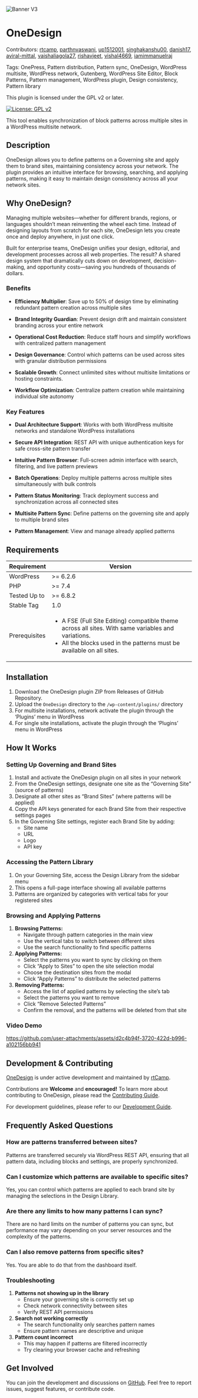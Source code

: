 ![Banner V3](https://rtcamp.com/wp-content/uploads/sites/2/2024/09/OneDesign-Banner.png)

# OneDesign
Contributors: [rtcamp](https://profiles.wordpress.org/rtcamp), [parthnvaswani](https://github.com/parthnvaswani), [up1512001](https://github.com/up1512001), [singhakanshu00](https://github.com/singhakanshu00), [danish17](https://github.com/danish17), [aviral-mittal](https://github.com/aviral-mittal), [vaishaliagola27](https://github.com/vaishaliagola27), [rishavjeet](https://github.com/rishavjeet), [vishal4669](https://github.com/vishal4669), [iamimmanuelraj](https://github.com/iamimmanuelraj)

Tags: OnePress, Pattern distribution, Pattern sync, OneDesign, WordPress multisite, WordPress network, Gutenberg, WordPress Site Editor, Block Patterns, Pattern management, WordPress plugin, Design consistency, Pattern library

This plugin is licensed under the GPL v2 or later.

[![License: GPL v2](https://img.shields.io/badge/License-GPL%20v2-blue.svg)](http://www.gnu.org/licenses/gpl-2.0.html)

This tool enables synchronization of block patterns across multiple sites in a WordPress multisite network.

## Description
OneDesign allows you to define patterns on a Governing site and apply them to brand sites, maintaining consistency across your network. The plugin provides an intuitive interface for browsing, searching, and applying patterns, making it easy to maintain design consistency across all your network sites.

## Why OneDesign?
Managing multiple websites—whether for different brands, regions, or languages shouldn’t mean reinventing the wheel each time. Instead of designing layouts from scratch for each site, OneDesign lets you create once and deploy anywhere, in just one click.

Built for enterprise teams, OneDesign unifies your design, editorial, and development processes across all web properties. The result? A shared design system that dramatically cuts down on development, decision-making, and opportunity costs—saving you hundreds of thousands of dollars.

### Benefits
- **Efficiency Multiplier**: Save up to 50% of design time by eliminating redundant pattern creation across multiple sites

- **Brand Integrity Guardian**: Prevent design drift and maintain consistent branding across your entire network

- **Operational Cost Reduction**: Reduce staff hours and simplify workflows with centralized pattern management

- **Design Governance**: Control which patterns can be used across sites with granular distribution permissions

- **Scalable Growth**: Connect unlimited sites without multisite limitations or hosting constraints.

- **Workflow Optimization**: Centralize pattern creation while maintaining individual site autonomy

### Key Features
- **Dual Architecture Support**: Works with both WordPress multisite networks and standalone WordPress installations

- **Secure API Integration**: REST API with unique authentication keys for safe cross-site pattern transfer

- **Intuitive Pattern Browser**: Full-screen admin interface with search, filtering, and live pattern previews

- **Batch Operations**: Deploy multiple patterns across multiple sites simultaneously with bulk controls

- **Pattern Status Monitoring**: Track deployment success and synchronization across all connected sites

- **Multisite Pattern Sync**: Define patterns on the governing site and apply to multiple brand sites

- **Pattern Management**: View and manage already applied patterns

## Requirements
| Requirement   | Version                                            |
|---------------|----------------------------------------------------|
| WordPress     | >= 6.2.6                                          |
| PHP           | >= 7.4                                             |
| Tested Up to  | >= 6.8.2                                           |
| Stable Tag    | 1.0                                                |
| Prerequisites | <ul><li>A FSE (Full Site Editing) compatible theme across all sites. With same variables and variations.</li><li>All the blocks used in the patterns must be available on all sites.</li></ul> |

## Installation
1. Download the OneDesign plugin ZIP from Releases of GitHub Repository.
2. Upload the `OneDesign` directory to the `/wp-content/plugins/` directory
3. For multisite installations, network activate the plugin through the ‘Plugins’ menu in WordPress
4. For single site installations, activate the plugin through the ‘Plugins’ menu in WordPress

## How It Works

### Setting Up Governing and Brand Sites
1. Install and activate the OneDesign plugin on all sites in your network
2. From the OneDesign settings, designate one site as the “Governing Site” (source of patterns)
3. Designate all other sites as “Brand Sites” (where patterns will be applied)
4. Copy the API keys generated for each Brand Site from their respective settings pages
5. In the Governing Site settings, register each Brand Site by adding:
   - Site name
   - URL
   - Logo
   - API key

### Accessing the Pattern Library
1. On your Governing Site, access the Design Library from the sidebar menu
2. This opens a full-page interface showing all available patterns
3. Patterns are organized by categories with vertical tabs for your registered sites

### Browsing and Applying Patterns
1. **Browsing Patterns:**
   - Navigate through pattern categories in the main view
   - Use the vertical tabs to switch between different sites
   - Use the search functionality to find specific patterns
2. **Applying Patterns:**
   - Select the patterns you want to sync by clicking on them
   - Click “Apply to Sites” to open the site selection modal
   - Choose the destination sites from the modal
   - Click “Apply Patterns” to distribute the selected patterns
3. **Removing Patterns:**
   - Access the list of applied patterns by selecting the site’s tab
   - Select the patterns you want to remove
   - Click “Remove Selected Patterns”
   - Confirm the removal, and the patterns will be deleted from that site
  
### Video Demo

https://github.com/user-attachments/assets/d2c4b94f-3720-422d-b996-a102156bb941



## Development & Contributing
[OneDesign](https://github.com/rtCamp/onedesign) is under active development and maintained by [rtCamp](https://rtcamp.com/).

Contributions are **Welcome** and **encouraged!** To learn more about contributing to OneDesign, please read the [Contributing Guide](./docs/CONTRIBUTING.md).

For development guidelines, please refer to our [Development Guide](./docs/DEVELOPMENT.md).

## Frequently Asked Questions
### How are patterns transferred between sites?
Patterns are transferred securely via WordPress REST API, ensuring that all pattern data, including blocks and settings, are properly synchronized.
### Can I customize which patterns are available to specific sites?
Yes, you can control which patterns are applied to each brand site by managing the selections in the Design Library.
### Are there any limits to how many patterns I can sync?
There are no hard limits on the number of patterns you can sync, but performance may vary depending on your server resources and the complexity of the patterns.
### Can I also remove patterns from specific sites?
Yes. You are able to do that from the dashboard itself.

### Troubleshooting
1. **Patterns not showing up in the library**
   - Ensure your governing site is correctly set up
   - Check network connectivity between sites
   - Verify REST API permissions
2. **Search not working correctly**
   - The search functionality only searches pattern names
   - Ensure pattern names are descriptive and unique
3. **Pattern count incorrect**
   - This may happen if patterns are filtered incorrectly
   - Try clearing your browser cache and refreshing

## Get Involved
You can join the development and discussions on [GitHub](https://github.com/rtCamp/OneDesign). Feel free to report issues, suggest features, or contribute code.
